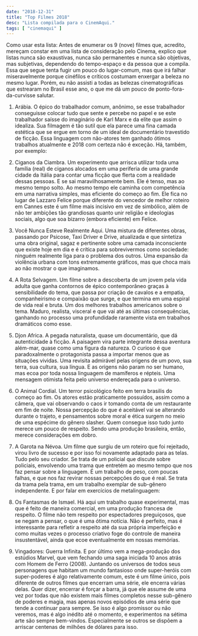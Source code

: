 ```yaml
---
date: "2018-12-31"
title: "Top Filmes 2018"
desc: "Lista compilada para o CinemAqui."
tags: [ "cinemaqui" ]
---
```

Como usar esta lista: Antes de enumerar os 9 (nove) filmes que, acredito, mereçam constar em uma lista de consideração pelo Cinema, explico que listas nunca são exaustivas, nunca são permanentes e nunca são objetivas, mas subjetivas, dependendo do tempo-espaço e da pessoa que a compila. Essa que segue tenta fugir um pouco do lugar-comum, mas que irá falhar miseravelmente porque cinéfilos e críticos costumam enxergar a beleza no mesmo lugar. Porém, eu não assisti a todas as belezas cinematográficas que estrearam no Brasil esse ano, o que me dá um pouco de ponto-fora-da-curvisse salutar.

1. Arábia. O épico do trabalhador comum, anônimo, se esse trabalhador conseguisse colocar tudo que sente e percebe no papel e se este trabalhador saísse do imaginário de Karl Marx e da elite que assim o idealiza. Sua filmagem é tão sutil que ela parece uma fina camada estética que se ergue em torno de um ideal de documentário travestido de ficção. Essa linguagem com não-atores tem ganhado ótimos trabalhos atualmente e 2018 com certeza não é exceção. Há, também, por exemplo:

2. Ciganos da Ciambra. Um experimento que arrisca utilizar toda uma família (real) de ciganos alocados em uma periferia de uma grande cidade da Itália para contar uma ficção que flerta com a realidade dessas pessoas. E se sai maravilhosamente bem. Ele é tenso, mas ao mesmo tempo solto. Ao mesmo tempo ele caminha com competência em uma narrativa simples, mas eficiente do começo ao fim. Ele fica no lugar de Lazzaro Felice porque diferente do vencedor de melhor roteiro em Cannes este é um filme mais incisivo em vez de simbólico, além de não ter ambições tão grandiosas quanto unir religião e ideologias sociais, algo que soa bizarro (embora eficiente) em Felice.

3. Você Nunca Esteve Realmente Aqui. Uma mistura de diferentes obras, passando por Psicose, Taxi Driver e Drive, atualizada e que sintetiza uma obra original, sagaz e pertinente sobre uma camada inconsciente que existe hoje em dia e é crítica para sobrevivermos como sociedade: ninguém realmente liga para o problema dos outros. Uma expansão da violência urbana com tons extremamente gráficos, mas que choca mais ao não mostrar o que imaginamos.

4. A Rota Selvagem. Um filme sobre a descoberta de um jovem pela vida adulta que ganha contornos de épico contemporâneo graças à sensibilidade do tema, que passa por criação de cavalos e a empatia, companheirismo e compaixão que surge, e que termina em uma espiral de vida real e bruta. Um dos melhores trabalhos americanos sobre o tema. Maduro, realista, visceral e que vai até as últimas consequências, ganhando no processo uma profundidade raramente vista em trabalhos dramáticos como esse.

5. Djon Africa. A pegada naturalista, quase um documentário, que dá autenticidade à ficção. A paisagem vira parte integrante dessa aventura além-mar, quase como uma figura da natureza. O curioso é que paradoxalmente o protagonista passa a importar menos que as situações vividas. Uma revisita admirável pelas origens de um povo, sua terra, sua cultura, sua língua. E as origens não param no ser humano, mas ecoa por toda nossa linguagem de mamíferos e répteis. Uma mensagem otimista feita pelo universo endereçada para o universo.

6. O Animal Cordial. Um terror psicológico feito em terra brasilis do começo ao fim. Os atores estão praticamente possuídos, assim como a câmera, que vai observando o caos ir tomando conta de um restaurante em fim de noite. Nossa percepção do que é aceitável vai se alterando durante o trajeto, e pensamentos sobre moral e ética surgem no meio de uma espécime do gênero slasher. Quem consegue isso tudo junto merece um pouco de respeito. Sendo uma produção brasileira, então, merece considerações em dobro.

7. A Garota na Névoa. Um filme que surgiu de um roteiro que foi rejeitado, virou livro de sucesso e por isso foi novamente adaptado para as telas. Tudo pelo seu criador. Se trata de um policial que discute sobre policiais, envolvendo uma trama que entretém ao mesmo tempo que nos faz pensar sobre a linguagem. É um trabalho de peso, com poucas falhas, e que nos faz revirar nossas percepções do que é real. Se trata da trama pela trama, em um trabalho exemplar de sub-gênero independente. E por falar em exercícios de metalinguagem:

8. Os Fantasmas de Ismael. Há aqui um trabalho quase experimental, mas que é feito de maneira comercial, em uma produção francesa de respeito. O filme não tem respeito por espectadores preguiçosos, que se negam a pensar, o que é uma ótima notícia. Não é perfeito, mas é interessante para refletir a respeito até da sua própria imperfeição e como muitas vezes o processo criativo foge do controle de maneira insustentável, ainda que ecoe eventualmente em nossas memórias.

9. Vingadores: Guerra Infinita. E por último vem a mega-produção dos estúdios Marvel, que vem fechando uma saga iniciada 10 anos atrás com Homem de Ferro (2008). Juntando os universos de todos seus personagens que habitam um mundo fantasioso onde super-heróis com super-poderes é algo relativamente comum, este é um filme único, pois diferente de outros filmes que encerram uma série, ele encerra várias delas. Quer dizer, encerrar é forçar a barra, já que ele assume de uma vez por todas que não existem mais filmes completos nesse sub-gênero de poderes e magia, mas apenas novos episódios de uma série que tende a continuar para sempre. Se isso é algo promissor ou não veremos, mas é algo inédito até o momento, e experimentos na sétima arte são sempre bem-vindos. Especialmente se outros se dispõem a arriscar centenas de milhões de dólares para isso.
